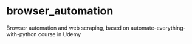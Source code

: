 # browser_automation
Browser automation and web scraping, based on automate-everything-with-python course in Udemy
